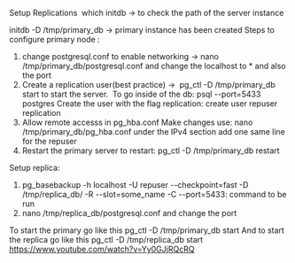 Setup Replications 
which initdb -> to check the path of the server instance 

initdb -D /tmp/primary_db -> primary instance has been created
Steps to configure primary node : 
1. change postgresql.conf to enable networking -> nano /tmp/primary_db/postgresql.conf and change the localhost to * and also the port 
2. Create a replication user(best practice) ->  pg_ctl -D /tmp/primary_db start to start the server.  To go inside of the db: psql --port=5433 postgres Create the user with the flag replication: create user repuser replication
3. Allow remote accesss in pg_hba.conf Make changes use: nano /tmp/primary_db/pg_hba.conf under the IPv4 section add one same line for the repuser 
4. Restart the primary server to restart: pg_ctl -D /tmp/primary_db restart

Setup replica: 
1. pg_basebackup -h localhost -U repuser --checkpoint=fast -D /tmp/replica_db/ -R --slot=some_name -C --port=5433: command to be run
2. nano /tmp/replica_db/postgresql.conf and change the port 

To start the primary go like this pg_ctl -D /tmp/primary_db start
And to start the replica go like this pg_ctl -D /tmp/replica_db start
https://www.youtube.com/watch?v=Yy0GJjRQcRQ